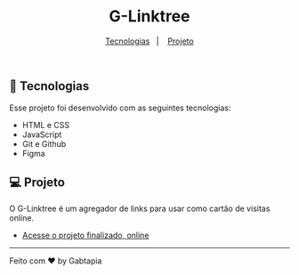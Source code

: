 <h1 align="center"> G-Linktree </h1>

<p align="center">
  <a href="#-tecnologias">Tecnologias</a>&nbsp;&nbsp;&nbsp;|&nbsp;&nbsp;&nbsp;
  <a href="#-projeto">Projeto</a>
</p>

<br>

## 🚀 Tecnologias

Esse projeto foi desenvolvido com as seguintes tecnologias:

- HTML e CSS
- JavaScript
- Git e Github
- Figma

## 💻 Projeto

O G-Linktree é um agregador de links para usar como cartão de visitas online.

- [Acesse o projeto finalizado, online](https://gabtapia.github.io/G-linktree)


---

Feito com ♥ by Gabtapia